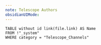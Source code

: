 ```yaml
---
note: Telescope Authors
obsidianUIMode:
---
```


```dataview
TABLE without id link(file.link) AS Name
FROM !"_system"
WHERE category = "Telescope_Channels"
```
